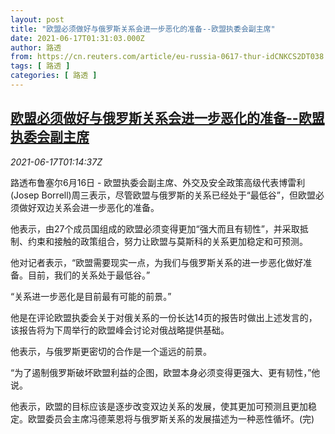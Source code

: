 ```yaml
---
layout: post
title: "欧盟必须做好与俄罗斯关系会进一步恶化的准备--欧盟执委会副主席"
date: 2021-06-17T01:31:03.000Z
author: 路透
from: https://cn.reuters.com/article/eu-russia-0617-thur-idCNKCS2DT038
tags: [ 路透 ]
categories: [ 路透 ]
---
```

<!--1623893463000-->
[欧盟必须做好与俄罗斯关系会进一步恶化的准备--欧盟执委会副主席](https://cn.reuters.com/article/eu-russia-0617-thur-idCNKCS2DT038)
------

<div>
<div><i>2021-06-17T01:14:37Z</i></div><p>路透布鲁塞尔6月16日 - 欧盟执委会副主席、外交及安全政策高级代表博雷利(Josep Borrell)周三表示，尽管欧盟与俄罗斯的关系已经处于“最低谷”，但欧盟必须做好双边关系会进一步恶化的准备。</p><p>他表示，由27个成员国组成的欧盟必须变得更加“强大而且有韧性”，并采取抵制、约束和接触的政策组合，努力让欧盟与莫斯科的关系更加稳定和可预测。</p><p>他对记者表示，“欧盟需要现实一点，为我们与俄罗斯关系的进一步恶化做好准备。目前，我们的关系处于最低谷。”</p><p>“关系进一步恶化是目前最有可能的前景。”</p><p>他是在评论欧盟执委会关于对俄关系的一份长达14页的报告时做出上述发言的，该报告将为下周举行的欧盟峰会讨论对俄战略提供基础。</p><p>他表示，与俄罗斯更密切的合作是一个遥远的前景。</p><p>“为了遏制俄罗斯破坏欧盟利益的企图，欧盟本身必须变得更强大、更有韧性，”他说。</p><p>他表示，欧盟的目标应该是逐步改变双边关系的发展，使其更加可预测且更加稳定。欧盟委员会主席冯德莱恩将与俄罗斯关系的发展描述为一种恶性循坏。(完)</p>
</div>
